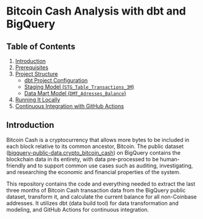 # Bitcoin Cash Analysis with dbt and BigQuery

## Table of Contents

1.  [Introduction](#introduction)
2.  [Prerequisites](#prerequisites)
3.  [Project Structure](#project-structure)
    *   [dbt Project Configuration](#dbt-project-configuration)
    *   [Staging Model (`STG_Table_Transactions_3M`)](#staging-model-stg_table_transactions_3m)
    *   [Data Mart Model (`DMT_Adresses_Balance`)](#data-mart-model-dmt_adresses_balance)
4.  [Running It Locally](#running-it-locally)
5.  [Continuous Integration with GitHub Actions](#continuous-integration-with-github-actions)

## Introduction <a name="introduction"></a>

Bitcoin Cash is a cryptocurrency that allows more bytes to be included in each block relative to its common ancestor, Bitcoin. The public dataset ([bigquery-public-data.crypto_bitcoin_cash](https://console.cloud.google.com/marketplace/product/bitcoin-cash/crypto-bitcoin-cash?inv=1&invt=Abr8Hw)) on BigQuery contains the blockchain data in its entirety, with data pre-processed to be human-friendly and to support common use cases such as auditing, investigating, and researching the economic and financial properties of the system.

This repository contains the code and everything needed to extract the last three months of Bitcoin Cash transaction data from the BigQuery public dataset, transform it, and calculate the current balance for all non-Coinbase addresses.  It utilizes dbt (data build tool) for data transformation and modeling, and GitHub Actions for continuous integration.
